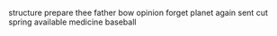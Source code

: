 structure prepare thee father bow opinion forget planet again sent cut spring available medicine baseball